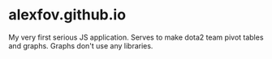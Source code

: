 # alexfov.github.io

My very first serious JS application. Serves to make dota2 team pivot tables and graphs. Graphs don't use any libraries.
